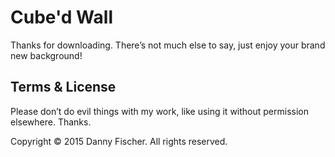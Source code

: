 # Cube'd Wall
Thanks for downloading. There’s not much else to say, just enjoy your brand new background!

## Terms & License
Please don’t do evil things with my work, like using it without permission elsewhere. Thanks.

Copyright © 2015 Danny Fischer. All rights reserved.